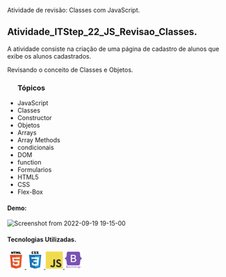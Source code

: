 Atividade de revisão: Classes com JavaScript.

<h2>Atividade_ITStep_22_JS_Revisao_Classes.</h2>
<p>A atividade consiste na criação de uma página de cadastro de alunos que exibe os alunos cadastrados.</p>
<p>Revisando o conceito de Classes e Objetos.</p>

<ul><h3>Tópicos</h3>
<li>JavaScript</li>
<li>Classes</li>
<li>Constructor</li>
<li>Objetos</li>
<li>Arrays</li>
<li>Array Methods</li>
<li>condicionais</li>
<li>DOM</li>
<li>function</li>
<li>Formularios</li>
<li>HTML5</li>
<li>CSS</li>
<li>Flex-Box</li>
</ul>

<h4>Demo:</h4>

![Screenshot from 2022-09-19 19-15-00](https://user-images.githubusercontent.com/78119622/191129145-63fe5981-5007-4ee2-9ed2-ec7fb7e76ff1.png)

<h4>Tecnologias Utilizadas.</h4>
 
<p align="left">
<a href="https://www.w3.org/html/" target="_blank" rel="noreferrer"> <img src="https://raw.githubusercontent.com/devicons/devicon/master/icons/html5/html5-original-wordmark.svg" alt="html5" width="40" height="40"/> </a> <a href="https://www.w3schools.com/css/" target="_blank" rel="noreferrer"> <img src="https://raw.githubusercontent.com/devicons/devicon/master/icons/css3/css3-original-wordmark.svg" alt="css3" width="40" height="40"/> </a><a href="https://developer.mozilla.org/en-US/docs/Web/JavaScript" target="_blank" rel="noreferrer"> <img src="https://raw.githubusercontent.com/devicons/devicon/master/icons/javascript/javascript-original.svg" alt="javascript" width="40" height="40"/> </a><a href="https://getbootstrap.com" target="_blank" rel="noreferrer"> <img src="https://raw.githubusercontent.com/devicons/devicon/master/icons/bootstrap/bootstrap-plain-wordmark.svg" alt="bootstrap" width="40" height="40"/> </a></p> 
